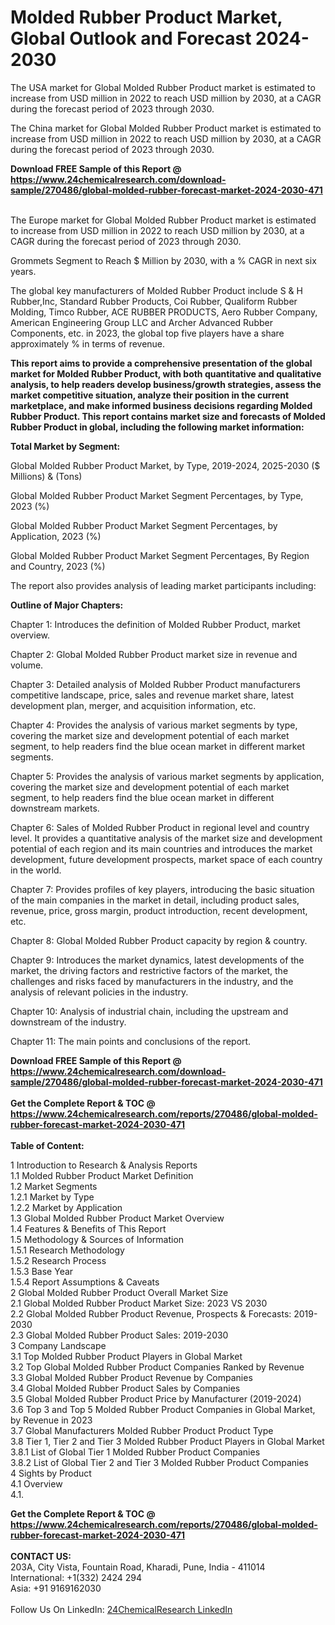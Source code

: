 <h1>Molded Rubber Product Market, Global Outlook and Forecast 2024-2030</h1><p>The USA market for Global Molded Rubber Product market is estimated to increase from USD million in 2022 to reach USD million by 2030, at a CAGR during the forecast period of 2023 through 2030.</p><p>
</p><p>The China market for Global Molded Rubber Product market is estimated to increase from USD million in 2022 to reach USD million by 2030, at a CAGR during the forecast period of 2023 through 2030.</p><div><b>Download FREE Sample of this Report @ 
            <a href="https://www.24chemicalresearch.com/download-sample/270486/global-molded-rubber-forecast-market-2024-2030-471">
            https://www.24chemicalresearch.com/download-sample/270486/global-molded-rubber-forecast-market-2024-2030-471</a></b></div><br><p>
</p><p>The Europe market for Global Molded Rubber Product market is estimated to increase from USD million in 2022 to reach USD million by 2030, at a CAGR during the forecast period of 2023 through 2030.</p><p>
Grommets Segment to Reach $ Million by 2030, with a % CAGR in next six years.</p><p>
The global key manufacturers of Molded Rubber Product include S &amp; H Rubber,Inc, Standard Rubber Products, Coi Rubber, Qualiform Rubber Molding, Timco Rubber, ACE RUBBER PRODUCTS, Aero Rubber Company, American Engineering Group LLC and Archer Advanced Rubber Components, etc. in 2023, the global top five players have a share approximately % in terms of revenue.</p><p>
<strong>This report aims to provide a comprehensive presentation of the global market for Molded Rubber Product, with both quantitative and qualitative analysis, to help readers develop business/growth strategies, assess the market competitive situation, analyze their position in the current marketplace, and make informed business decisions regarding Molded Rubber Product. This report contains market size and forecasts of Molded Rubber Product in global, including the following market information:</strong></p><p>
</p><p>
<strong>Total Market by Segment:</strong></p><p>
Global Molded Rubber Product Market, by Type, 2019-2024, 2025-2030 ($ Millions) &amp; (Tons)</p><p>
Global Molded Rubber Product Market Segment Percentages, by Type, 2023 (%)</p><p>
</p><p>
Global Molded Rubber Product Market Segment Percentages, by Application, 2023 (%)</p><p>
</p><p>
Global Molded Rubber Product Market Segment Percentages, By Region and Country, 2023 (%)</p><p>
</p><p>
The report also provides analysis of leading market participants including:</p><p>
</p><p>
</p><p>
</p><p><strong>Outline of Major Chapters:</strong></p><p>
</p><p>Chapter 1: Introduces the definition of Molded Rubber Product, market overview.</p><p>
Chapter 2: Global Molded Rubber Product market size in revenue and volume.</p><p>
Chapter 3: Detailed analysis of Molded Rubber Product manufacturers competitive landscape, price, sales and revenue market share, latest development plan, merger, and acquisition information, etc.</p><p>
Chapter 4: Provides the analysis of various market segments by type, covering the market size and development potential of each market segment, to help readers find the blue ocean market in different market segments.</p><p>
Chapter 5: Provides the analysis of various market segments by application, covering the market size and development potential of each market segment, to help readers find the blue ocean market in different downstream markets.</p><p>
Chapter 6: Sales of Molded Rubber Product in regional level and country level. It provides a quantitative analysis of the market size and development potential of each region and its main countries and introduces the market development, future development prospects, market space of each country in the world.</p><p>
Chapter 7: Provides profiles of key players, introducing the basic situation of the main companies in the market in detail, including product sales, revenue, price, gross margin, product introduction, recent development, etc.</p><p>
Chapter 8: Global Molded Rubber Product capacity by region &amp; country.</p><p>
Chapter 9: Introduces the market dynamics, latest developments of the market, the driving factors and restrictive factors of the market, the challenges and risks faced by manufacturers in the industry, and the analysis of relevant policies in the industry.</p><p>
Chapter 10: Analysis of industrial chain, including the upstream and downstream of the industry.</p><p>
Chapter 11: The main points and conclusions of the report.</p><div><b>Download FREE Sample of this Report @ 
            <a href="https://www.24chemicalresearch.com/download-sample/270486/global-molded-rubber-forecast-market-2024-2030-471">
            https://www.24chemicalresearch.com/download-sample/270486/global-molded-rubber-forecast-market-2024-2030-471</a></b></div><br><div><b>Get the Complete Report & TOC @ 
            <a href="https://www.24chemicalresearch.com/reports/270486/global-molded-rubber-forecast-market-2024-2030-471">
            https://www.24chemicalresearch.com/reports/270486/global-molded-rubber-forecast-market-2024-2030-471</a></b></div><br>
            <b>Table of Content:</b><p>1 Introduction to Research & Analysis Reports<br />
    1.1 Molded Rubber Product Market Definition<br />
    1.2 Market Segments<br />
        1.2.1 Market by Type<br />
        1.2.2 Market by Application<br />
    1.3 Global Molded Rubber Product Market Overview<br />
    1.4 Features & Benefits of This Report<br />
    1.5 Methodology & Sources of Information<br />
        1.5.1 Research Methodology<br />
        1.5.2 Research Process<br />
        1.5.3 Base Year<br />
        1.5.4 Report Assumptions & Caveats<br />
2 Global Molded Rubber Product Overall Market Size<br />
    2.1 Global Molded Rubber Product Market Size: 2023 VS 2030<br />
    2.2 Global Molded Rubber Product Revenue, Prospects & Forecasts: 2019-2030<br />
    2.3 Global Molded Rubber Product Sales: 2019-2030<br />
3 Company Landscape<br />
    3.1 Top Molded Rubber Product Players in Global Market<br />
    3.2 Top Global Molded Rubber Product Companies Ranked by Revenue<br />
    3.3 Global Molded Rubber Product Revenue by Companies<br />
    3.4 Global Molded Rubber Product Sales by Companies<br />
    3.5 Global Molded Rubber Product Price by Manufacturer (2019-2024)<br />
    3.6 Top 3 and Top 5 Molded Rubber Product Companies in Global Market, by Revenue in 2023<br />
    3.7 Global Manufacturers Molded Rubber Product Product Type<br />
    3.8 Tier 1, Tier 2 and Tier 3 Molded Rubber Product Players in Global Market<br />
        3.8.1 List of Global Tier 1 Molded Rubber Product Companies<br />
        3.8.2 List of Global Tier 2 and Tier 3 Molded Rubber Product Companies<br />
4 Sights by Product<br />
    4.1 Overview<br />
        4.1.</p><div><b>Get the Complete Report & TOC @ 
            <a href="https://www.24chemicalresearch.com/reports/270486/global-molded-rubber-forecast-market-2024-2030-471">
            https://www.24chemicalresearch.com/reports/270486/global-molded-rubber-forecast-market-2024-2030-471</a></b></div><br><b>CONTACT US:</b><br>
            203A, City Vista, Fountain Road, Kharadi, Pune, India - 411014<br>
            International: +1(332) 2424 294<br>
            Asia: +91 9169162030 <br><br>
            Follow Us On LinkedIn: <a href="https://www.linkedin.com/company/24chemicalresearch/">24ChemicalResearch LinkedIn</a>